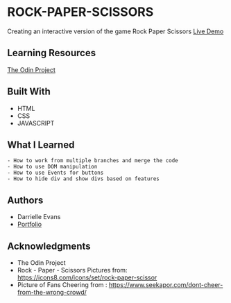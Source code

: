 # ROCK-PAPER-SCISSORS
Creating an interactive version of the game Rock Paper Scissors
[Live Demo]()

## Learning Resources

[The Odin Project](https://www.theodinproject.com/lessons/foundations-rock-paper-scissors/)

## Built With

* HTML
* CSS
* JAVASCRIPT

## What I Learned 
```
- How to work from multiple branches and merge the code
- How to use DOM manipulation
- How to use Events for buttons
- How to hide div and show divs based on features

```

## Authors
* Darrielle Evans
* [Portfolio](info@darrielleevans.com/)

## Acknowledgments
* The Odin Project
* Rock - Paper - Scissors Pictures from: https://icons8.com/icons/set/rock-paper-scissor
* Picture of Fans Cheering from : https://www.seekapor.com/dont-cheer-from-the-wrong-crowd/





